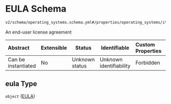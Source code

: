 # EULA Schema

```txt
v2/schema/operating_systems.schema.yml#/properties/operating_systems/items/properties/eula
```

An end-user license agreement


| Abstract            | Extensible | Status         | Identifiable            | Custom Properties | Additional Properties | Access Restrictions | Defined In                                                           |
| :------------------ | ---------- | -------------- | ----------------------- | :---------------- | --------------------- | ------------------- | -------------------------------------------------------------------- |
| Can be instantiated | No         | Unknown status | Unknown identifiability | Forbidden         | Allowed               | none                | [device.schema.json\*](../device.schema.json "open original schema") |

## eula Type

`object` ([EULA](device-properties-operating-systems-operating-system-properties-eula.md))
